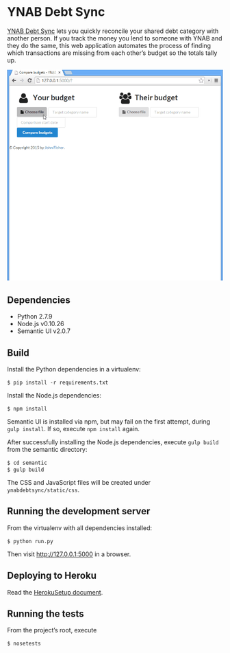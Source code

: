 # YNAB Debt Sync ##

[YNAB Debt Sync] lets you quickly reconcile your shared debt category with another
person. If you track the money you lend to someone with YNAB and they do the
same, this web application automates the process of finding which transactions
are missing from each other’s budget so the totals tally up.

![](docs/img/demo-walkthrough.gif)

## Dependencies ##

* Python 2.7.9
* Node.js v0.10.26
* Semantic UI v2.0.7

## Build

Install the Python dependencies in a virtualenv:

    $ pip install -r requirements.txt

Install the Node.js dependencies:

    $ npm install

Semantic UI is installed via npm, but may fail on the first attempt, during
`gulp install`. If so, execute `npm install` again.

After successfully installing the Node.js dependencies, execute `gulp build`
from the semantic directory:

    $ cd semantic
    $ gulp build

The CSS and JavaScript files will be created under `ynabdebtsync/static/css`.

## Running the development server

From the virtualenv with all dependencies installed:

    $ python run.py

Then visit http://127.0.0.1:5000 in a browser.

## Deploying to Heroku

Read the [HerokuSetup document].

## Running the tests ##

From the project’s root, execute

    $ nosetests

[YNAB Debt Sync]: https://ynabdebtsync.herokuapp.com
[HerokuSetup document]: ./docs/HerokuSetup.md
